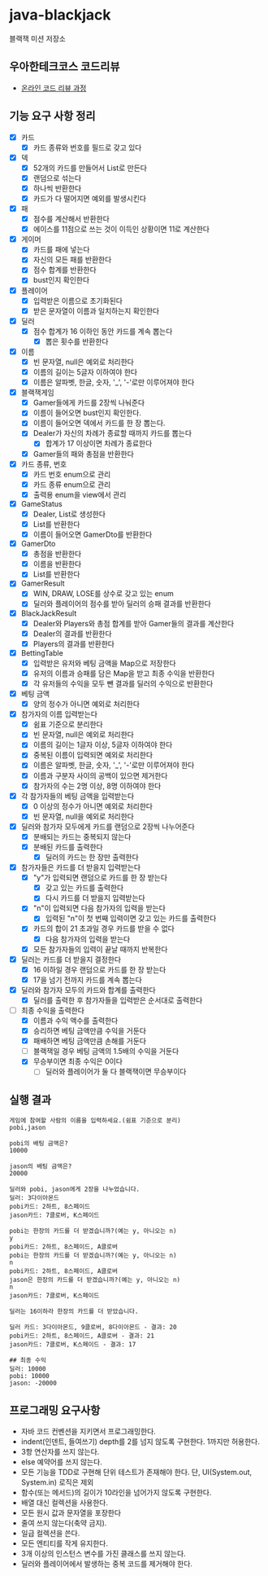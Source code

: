 # java-blackjack

블랙잭 미션 저장소

## 우아한테크코스 코드리뷰

- [온라인 코드 리뷰 과정](https://github.com/woowacourse/woowacourse-docs/blob/master/maincourse/README.md)

## 기능 요구 사항 정리

- [x] 카드
    - [x] 카드 종류와 번호를 필드로 갖고 있다
- [x] 덱
    - [x] 52개의 카드를 만들어서 List로 만든다
    - [x] 랜덤으로 섞는다
    - [x] 하나씩 반환한다
    - [x] 카드가 다 떨어지면 예외를 발생시킨다
- [x] 패
    - [x] 점수를 계산해서 반환한다
    - [x] 에이스를 11점으로 쓰는 것이 이득인 상황이면 11로 계산한다
- [x] 게이머
    - [x] 카드를 패에 넣는다
    - [x] 자신의 모든 패를 반환한다
    - [x] 점수 합계를 반환한다
    - [x] bust인지 확인한다
- [x] 플레이어
    - [x] 입력받은 이름으로 초기화된다
    - [x] 받은 문자열이 이름과 일치하는지 확인한다
- [x] 딜러
    - [x] 점수 합계가 16 이하인 동안 카드를 계속 뽑는다
        - [x] 뽑은 횟수를 반환한다
- [x] 이름
    - [x] 빈 문자열, null은 예외로 처리한다
    - [x] 이름의 길이는 5글자 이하여야 한다
    - [x] 이름은 알파벳, 한글, 숫자, '_', '-'로만 이루어져야 한다
- [x] 블랙잭게임
    - [x] Gamer들에게 카드를 2장씩 나눠준다
    - [x] 이름이 들어오면 bust인지 확인한다.
    - [x] 이름이 들어오면 덱에서 카드를 한 장 뽑는다.
    - [x] Dealer가 자신의 차례가 종료할 때까지 카드를 뽑는다
        - [x] 합계가 17 이상이면 차례가 종료한다
    - [x] Gamer들의 패와 총점을 반환한다
- [x] 카드 종류, 번호
    - [x] 카드 번호 enum으로 관리
    - [x] 카드 종류 enum으로 관리
    - [x] 출력용 enum을 view에서 관리
- [x] GameStatus
    - [x] Dealer, List<Player>로 생성한다
    - [x] List<GamerDto>를 반환한다
    - [x] 이름이 들어오면 GamerDto를 반환한다
- [x] GamerDto
    - [x] 총점을 반환한다
    - [x] 이름을 반환한다
    - [x] List<Card>를 반환한다
- [x] GamerResult
    - [x] WIN, DRAW, LOSE를 상수로 갖고 있는 enum
    - [x] 딜러와 플레이어의 점수를 받아 딜러의 승패 결과를 반환한다
- [x] BlackJackResult
    - [x] Dealer와 Players와 총점 합계를 받아 Gamer들의 결과를 계산한다
    - [x] Dealer의 결과를 반환한다
    - [x] Players의 결과를 반환한다
- [x] BettingTable
    - [x] 입력받은 유저와 베팅 금액을 Map으로 저장한다
    - [x] 유저의 이름과 승패를 담은 Map을 받고 최종 수익을 반환한다
    - [x] 각 유저들의 수익을 모두 뺀 결과를 딜러의 수익으로 반환한다
- [x] 베팅 금액
    - [x] 양의 정수가 아니면 예외로 처리한다

- [x] 참가자의 이름 입력받는다
    - [x] 쉼표 기준으로 분리한다
    - [x] 빈 문자열, null은 예외로 처리한다
    - [x] 이름의 길이는 1글자 이상, 5글자 이하여야 한다
    - [x] 중복된 이름이 입력되면 예외로 처리한다
    - [x] 이름은 알파벳, 한글, 숫자, '_', '-'로만 이루어져야 한다
    - [x] 이름과 구분자 사이의 공백이 있으면 제거한다
    - [x] 참가자의 수는 2명 이상, 8명 이하여야 한다
- [x] 각 참가자들의 베팅 금액을 입력받는다
    - [x] 0 이상의 정수가 아니면 예외로 처리한다
    - [x] 빈 문자열, null을 예외로 처리한다
- [x] 딜러와 참가자 모두에게 카드를 랜덤으로 2장씩 나누어준다
    - [x] 분배되는 카드는 중복되지 않는다
    - [x] 분배된 카드를 출력한다
        - [x] 딜러의 카드는 한 장만 출력한다
- [x] 참가자들은 카드를 더 받을지 입력받는다
    - [x] "y"가 입력되면 랜덤으로 카드를 한 장 받는다
        - [x] 갖고 있는 카드를 출력한다
        - [x] 다시 카드를 더 받을지 입력받는다
    - [x] "n"이 입력되면 다음 참가자의 입력을 받는다
        - [x] 입력된 "n"이 첫 번째 입력이면 갖고 있는 카드를 출력한다
    - [x] 카드의 합이 21 초과일 경우 카드를 받을 수 없다
        - [x] 다음 참가자의 입력을 받는다
    - [x] 모든 참가자들의 입력이 끝날 때까지 반복한다
- [x] 딜러는 카드를 더 받을지 결정한다
    - [x] 16 이하일 경우 랜덤으로 카드를 한 장 받는다
    - [x] 17을 넘기 전까지 카드를 계속 뽑는다
- [x] 딜러와 참가자 모두의 카드와 합계를 출력한다
    - [x] 딜러를 출력한 후 참가자들을 입력받은 순서대로 출력한다
- [ ] 최종 수익을 출력한다
    - [x] 이름과 수익 액수를 출력한다
    - [x] 승리하면 베팅 금액만큼 수익을 거둔다
    - [x] 패배하면 베팅 금액만큼 손해를 거둔다
    - [ ] 블랙잭일 경우 베팅 금액의 1.5배의 수익을 거둔다
    - [x] 무승부이면 최종 수익은 0이다
        - [ ] 딜러와 플레이어가 둘 다 블랙잭이면 무승부이다

## 실행 결과

```
게임에 참여할 사람의 이름을 입력하세요.(쉼표 기준으로 분리)
pobi,jason

pobi의 배팅 금액은?
10000

jason의 배팅 금액은?
20000

딜러와 pobi, jason에게 2장을 나누었습니다.
딜러: 3다이아몬드
pobi카드: 2하트, 8스페이드
jason카드: 7클로버, K스페이드

pobi는 한장의 카드를 더 받겠습니까?(예는 y, 아니오는 n)
y
pobi카드: 2하트, 8스페이드, A클로버
pobi는 한장의 카드를 더 받겠습니까?(예는 y, 아니오는 n)
n
pobi카드: 2하트, 8스페이드, A클로버
jason은 한장의 카드를 더 받겠습니까?(예는 y, 아니오는 n)
n
jason카드: 7클로버, K스페이드

딜러는 16이하라 한장의 카드를 더 받았습니다.

딜러 카드: 3다이아몬드, 9클로버, 8다이아몬드 - 결과: 20
pobi카드: 2하트, 8스페이드, A클로버 - 결과: 21
jason카드: 7클로버, K스페이드 - 결과: 17

## 최종 수익
딜러: 10000
pobi: 10000 
jason: -20000

```

## 프로그래밍 요구사항

- 자바 코드 컨벤션을 지키면서 프로그래밍한다.
- indent(인덴트, 들여쓰기) depth를 2를 넘지 않도록 구현한다. 1까지만 허용한다.
- 3항 연산자를 쓰지 않는다.
- else 예약어를 쓰지 않는다.
- 모든 기능을 TDD로 구현해 단위 테스트가 존재해야 한다. 단, UI(System.out, System.in) 로직은 제외
- 함수(또는 메서드)의 길이가 10라인을 넘어가지 않도록 구현한다.
- 배열 대신 컬렉션을 사용한다.
- 모든 원시 값과 문자열을 포장한다
- 줄여 쓰지 않는다(축약 금지).
- 일급 컬렉션을 쓴다.
- 모든 엔티티를 작게 유지한다.
- 3개 이상의 인스턴스 변수를 가진 클래스를 쓰지 않는다.
- 딜러와 플레이어에서 발생하는 중복 코드를 제거해야 한다.
